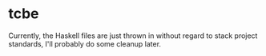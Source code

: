 # tcbe

Currently, the Haskell files are just thrown in without regard to stack project standards, I'll probably do some cleanup later.
